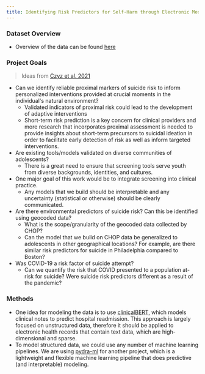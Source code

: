 ```yaml
---
title: Identifying Risk Predictors for Self-Harm through Electronic Medical Records
---
```


### Dataset Overview
* Overview of the data can be found [here](../datasets/chop.md)

### Project Goals
> Ideas from [Czyz et al. 2021](https://journals.sagepub.com/doi/full/10.1177/1073191120939168?casa_token=nZwwu0a6mM4AAAAA%3AUE4tkOVOBDe0BEXfvZDRMFSH-BjpA4Cq07RRlY9s_cZsfePwk9W9nE3Odc4qW9qh5UW5lCs4qj3dcA)
* Can we identify reliable proximal markers of suicide risk to inform personalized interventions provided at crucial moments in the individual's natural environment?    
    * Validated indicators of proximal risk could lead to the development of adaptive interventions
    * Short-term risk prediction is a key concern for clinical providers and more research that incorporates proximal assessment is needed to provide insights about short-term precursors to  suicidal ideation in order to facilitate early detection of risk as well as inform targeted interventions.
* Are existing tools/models validated on diverse communities of adolescents? 
    * There is a great need to ensure that screening tools serve youth from diverse backgrounds, identities, and cultures. 
* One major goal of this work would be to integrate screening into clinical practice. 
    * Any models that we build should be interpretable and any uncertainty (statistical or otherwise) should be clearly communicated.
* Are there environmental predictors of suicide risk? Can this be identified using geocoded data? 
    * What is the scope/granularity of the geocoded data collected by CHOP? 
    * Can the model that we build on CHOP data be generalized to adolescents in other geographical locations? For example, are there similar risk predictors for suicide in Philadelphia compared to Boston? 
* Was COVID-19 a risk factor of suicide attempt? 
    * Can we quantify the risk that COVID presented to a population at-risk for suicide? Were suicide risk predictors different as a result of the pandemic? 

### Methods
* One idea for modeling the data is to use [clinicalBERT](https://arxiv.org/pdf/1904.05342.pdf), which models clinical notes to predict hospital readmission. This approach is largely focused on unstructured data, therefore it should be applied to electronic health records that contain text data, which are high-dimensional and sparse. 
* To model structured data, we could use any number of machine learning pipelines. We are using [pydra-ml](https://github.com/nipype/pydra-ml) for another project, which is a lightweight and flexible machine learning pipeline that does predictive (and interpretable) modeling. 


